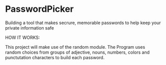 # PasswordPicker
Building a tool that makes secrure, memorable passwords to help keep your private information safe

HOW IT WORKS:

This project will make use of the random module. The Program uses random choices from groups of adjective, nouns, numbers, colors and punctutation characters to build each password. 
